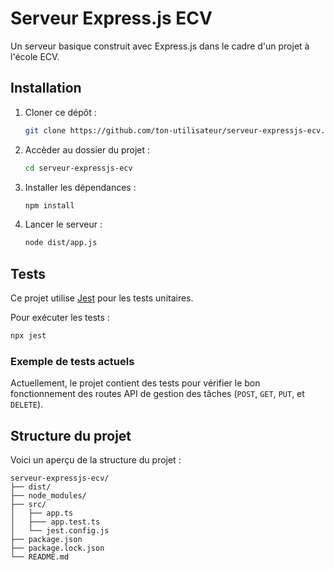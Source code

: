 # Serveur Express.js ECV

Un serveur basique construit avec Express.js dans le cadre d'un projet à l'école ECV.

## Installation

1. Cloner ce dépôt :

   ```bash
   git clone https://github.com/ton-utilisateur/serveur-expressjs-ecv.git
   ```

2. Accèder au dossier du projet :

   ```bash
   cd serveur-expressjs-ecv
   ```

3. Installer les dépendances :

   ```bash
   npm install
   ```

4. Lancer le serveur :

   ```bash
   node dist/app.js
   ```

## Tests

Ce projet utilise [Jest](https://jestjs.io/) pour les tests unitaires.

Pour exécuter les tests :

```bash
npx jest
```

### Exemple de tests actuels

Actuellement, le projet contient des tests pour vérifier le bon fonctionnement des routes API de gestion des tâches (`POST`, `GET`, `PUT`, et `DELETE`).

## Structure du projet

Voici un aperçu de la structure du projet :

```plaintext
serveur-expressjs-ecv/
├── dist/
├── node_modules/
├── src/
│   ├── app.ts
│   ├─── app.test.ts          
│   └── jest.config.js 
├── package.json
├── package.lock.json
└── README.md
```
